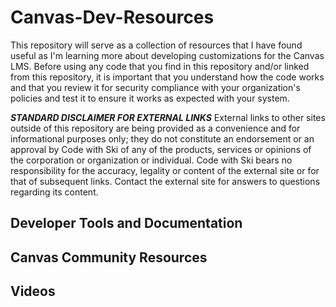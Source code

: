 # Canvas-Dev-Resources

This repository will serve as a collection of resources that I have found useful as I'm learning more about developing customizations for the Canvas LMS. Before using any code that you find in this repository and/or linked from this repository, it is important that you understand how the code works and that you review it for security compliance with your organization's policies and test it to ensure it works as expected with your system.

***STANDARD DISCLAIMER FOR EXTERNAL LINKS***
External links to other sites outside of this repository are being provided as a convenience and for informational purposes only; they do not constitute an endorsement or an approval by Code with Ski of any of the products, services or opinions of the corporation or organization or individual. Code with Ski bears no responsibility for the accuracy, legality or content of the external site or for that of subsequent links. Contact the external site for answers to questions regarding its content.

## Developer Tools and Documentation


## Canvas Community Resources


## Videos
